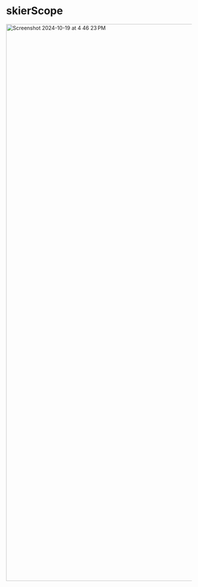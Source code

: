 # skierScope

<img width="1512" alt="Screenshot 2024-10-19 at 4 46 23 PM" src="https://github.com/user-attachments/assets/0ec258f8-5627-4a57-9b89-33ead7c79421">
